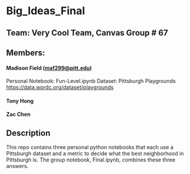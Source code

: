 # Big_Ideas_Final
## Team: Very Cool Team, Canvas Group # 67
## Members:
#### Madison Field (maf299@pitt.edu)
Personal Notebook: Fun-Level.ipynb
Dataset: Pittsburgh Playgrounds https://data.wprdc.org/dataset/playgrounds
#### Tony Hong
#### Zac Chen
## Description
This repo contains three personal python notebooks that each use a Pittsburgh dataset and a metric to decide what the best neighborhood in Pittsburgh is. The group notebook, Final.ipynb, combines these three answers.
